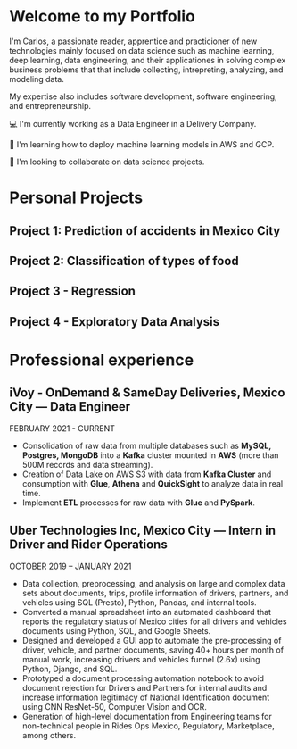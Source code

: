 # Welcome to my Portfolio 

I'm Carlos, a passionate reader, apprentice and practicioner of new technologies mainly focused on data science such as machine learning, deep learning, data engineering, and their applicationes in solving complex business problems that that include collecting, intrepreting, analyzing, and modeling data.

My expertise also includes software development, software engineering, and entrepreneurship.

💻 I'm currently working as a Data Engineer in a Delivery Company.

🌱 I'm learning how to deploy machine learning models in AWS and GCP.

👯 I'm looking to collaborate on data science projects.

# Personal Projects
## Project 1: Prediction of accidents in Mexico City

## Project 2: Classification of types of food

## Project 3 - Regression

## Project 4 - Exploratory Data Analysis


# Professional experience

## iVoy - OnDemand & SameDay Deliveries, Mexico City — **Data Engineer**
FEBRUARY 2021 - CURRENT
- Consolidation of raw data from multiple databases such as **MySQL, Postgres, MongoDB** into a **Kafka** cluster mounted in **AWS** (more than 500M records and data streaming).
- Creation of Data Lake on AWS S3 with data from **Kafka Cluster** and consumption with **Glue**, **Athena** and **QuickSight** to analyze data in real time.
- Implement **ETL** processes for raw data with **Glue** and **PySpark**.

## Uber Technologies Inc, Mexico City — **Intern in Driver and Rider Operations**
OCTOBER 2019 – JANUARY 2021
- Data collection, preprocessing, and analysis on large and complex data sets about documents, trips, profile information of drivers, partners, and vehicles using SQL (Presto), Python, Pandas, and internal tools.
- Converted a manual spreadsheet into an automated dashboard that reports the regulatory status of Mexico cities for all drivers and vehicles documents using Python, SQL, and Google Sheets.
- Designed and developed a GUI app to automate the pre-processing of driver, vehicle, and partner documents, saving 40+ hours per month of manual work, increasing drivers and vehicles funnel (2.6x) using Python, Django, and SQL.
- Prototyped a document processing automation notebook to avoid document rejection for Drivers and Partners for internal audits and increase information legitimacy of National Identification document using CNN ResNet-50, Computer Vision and OCR.
- Generation of high-level documentation from Engineering teams for non-technical people in Rides Ops Mexico, Regulatory, Marketplace, among others.

